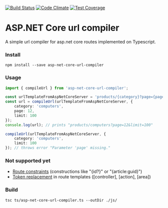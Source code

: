 [![Build Status](https://travis-ci.org/TheHatSky/asp-net-core-url-compiler.svg?branch=master)](https://travis-ci.org/TheHatSky/asp-net-core-url-compiler)
[![Code Climate](https://codeclimate.com/github/TheHatSky/asp-net-core-url-compiler/badges/gpa.svg)](https://codeclimate.com/github/TheHatSky/asp-net-core-url-compiler)
[![Test Coverage](https://codeclimate.com/github/TheHatSky/asp-net-core-url-compiler/badges/coverage.svg)](https://codeclimate.com/github/TheHatSky/asp-net-core-url-compiler/coverage)

# ASP.NET Core url compiler
A simple url compiler for asp.net core routes implemented on Typescript.

### Install
```shell
npm install --save asp-net-core-url-compiler
```

### Usage
```typescript
import { compileUrl } from 'asp-net-core-url-compiler';

const urlTemplateFromAspNetCoreServer = 'products/{category}?page={page}&limit={limit}';
const url = compileUrl(urlTemplateFromAspNetCoreServer, {
    category: 'computers',
    page: 12,
    limit: 100
});
console.log(url); // prints "products/computers?page=12&limit=100"

compileUrl(urlTemplateFromAspNetCoreServer, {
    category: 'computers',
    limit: 100
}); // throws error "Parameter 'page' missing."
```

### Not supported yet
* [Route constraints](https://docs.microsoft.com/en-us/aspnet/core/fundamentals/routing#route-constraint-reference) (constructions like "{id?}" or "{article:guid}")
* [Token replacement](https://docs.microsoft.com/en-us/aspnet/core/mvc/controllers/routing#token-replacement-in-route-templates-controller-action-area)
in route templates ([controller], [action], [area])

### Build
```shell
tsc ts/asp-net-core-url-compiler.ts --outDir ./js/
```
